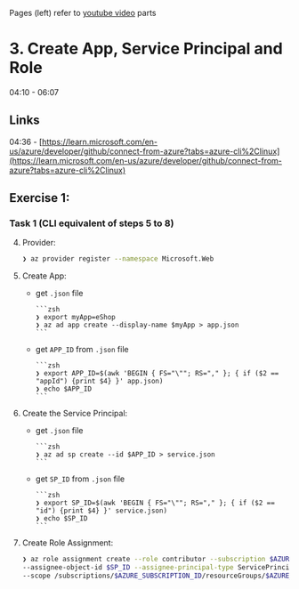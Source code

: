 Pages (left) refer to [youtube video](https://www.youtube.com/watch?v=0jPclM5fALs) parts

# 3. Create App, Service Principal and Role

04:10 - 06:07

## Links

04:36 - [https://learn.microsoft.com/en-us/azure/developer/github/connect-from-azure?tabs=azure-cli%2Clinux](https://learn.microsoft.com/en-us/azure/developer/github/connect-from-azure?tabs=azure-cli%2Clinux)

## Exercise 1:

### Task 1 (CLI equivalent of steps 5 to 8)

4.  Provider:

    ```zsh
    ❯ az provider register --namespace Microsoft.Web
    ```

5.  Create App:

    - get `.json` file

          ```zsh
          ❯ export myApp=eShop
          ❯ az ad app create --display-name $myApp > app.json
          ```

    - get `APP_ID` from `.json` file

          ```zsh
          ❯ export APP_ID=$(awk 'BEGIN { FS="\""; RS="," }; { if ($2 == "appId") {print $4} }' app.json)
          ❯ echo $APP_ID
          ```

6.  Create the Service Principal:

    - get `.json` file

          ```zsh
          ❯ az ad sp create --id $APP_ID > service.json
          ```

    - get `SP_ID` from `.json` file

          ```zsh
          ❯ export SP_ID=$(awk 'BEGIN { FS="\""; RS="," }; { if ($2 == "id") {print $4} }' service.json)
          ❯ echo $SP_ID
          ```

7.  Create Role Assignment:

    ```zsh
    ❯ az role assignment create --role contributor --subscription $AZURE_SUBSCRIPTION_ID \
    --assignee-object-id $SP_ID --assignee-principal-type ServicePrincipal \
    --scope /subscriptions/$AZURE_SUBSCRIPTION_ID/resourceGroups/$AZURE_ESHOP_RESOURCE_GROUP > role.json
    ```
